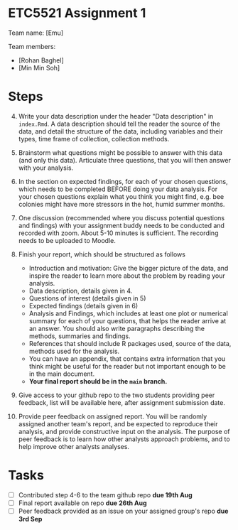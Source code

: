 # ETC5521 Assignment 1 

Team name: [Emu]

Team members:

* [Rohan Baghel]
* [Min Min Soh]

# Steps

4. Write your data description under the header "Data description" in `index.Rmd`. A data description should tell the reader the source of the data, and detail the structure of the data, including variables and their types, time frame of collection, collection methods. 

5. Brainstorm what questions might be possible to answer with this data (and only this data). Articulate three questions, that you will then answer with your analysis. 

6. In the section on expected findings, for each of your chosen questions, which needs to be completed BEFORE doing your data analysis. For your chosen questions explain what you think you might find, e.g. bee colonies might have more stressors in the hot, humid summer months.

7. One discussion (recommended where you discuss potential questions and findings) with your assignment buddy needs to be conducted and recorded with zoom. About 5-10 minutes is sufficient. The recording needs to be uploaded to Moodle.  

8. Finish your report, which should be structured as follows
    - Introduction and motivation: Give the bigger picture of the data, and inspire the reader to learn more about the problem by reading your analysis. 
    - Data description, details given in 4.
    - Questions of interest (details given in 5)
    - Expected findings (details given in 6)
    - Analysis and Findings, which includes at least one plot or numerical summary for each of your questions, that helps the reader arrive at an answer. You should also write paragraphs describing the methods, summaries and findings. 
    - References that should include R packages used, source of the data, methods used for the analysis.
    - You can have an appendix, that contains extra information that you think might be useful for the reader but not important enough to be in the main document.
    - **Your final report should be in the `main` branch.**

9. Give access to your github repo to the two students providing peer feedback, list will be available here, after assignment submission date.

10.  Provide peer feedback on assigned report. You will be randomly assigned another team's report, and be expected to reproduce their analysis, and provide constructive input on the analysis. The purpose of peer feedback is to learn how other analysts approach problems, and to help improve other analysts analyses.


# Tasks


- [ ] Contributed step 4-6 to the team github repo **due 19th Aug**
- [ ] Final report available on repo **due 26th Aug**
- [ ] Peer feedback provided as an issue on your assigned group's repo **due 3rd Sep**
